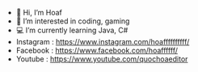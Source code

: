 - 👋 Hi, I’m Hoaf
- 🔋 I’m interested in  coding, gaming
- 💻 I’m currently learning Java, C#
- Instagram : https://www.instagram.com/hoaffffffffff/
- Facebook : https://www.facebook.com/hoaffffff/
- Youtube : https://www.youtube.com/quochoaeditor
